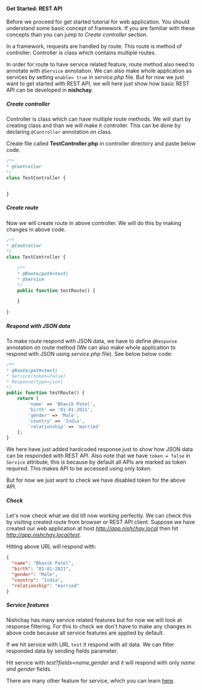 #### Get Started: REST API

Before we proceed for get started tutorial for web application. You should understand some basic concept of framework. If you are familiar with these concepts than you can jump to _Create controller_ section.

In a framework, requests are handled by route. This route is method of controller. Controller is class which contains multiple routes.

In order for route to have service related feature, route method also need to annotate with `@Service` annotation. We can also make whole application as services by setting `enable= true` in _service.php_ file. But for now we just want to get started with REST API, we will here just show how basic REST API can be developed in **nishchay**.

##### Create controller

Controller is class which can have multiple route methods. We will start by creating class and than we will make it controller. This can be done by declaring `@Controller` annotation on class.

Create file called **TestController.php** in controller directory and paste below code.

```php
/**
* @Controller
*/
class TestController {


}
```

##### Create route

Now we will create route in above controller. We will do this by making changes in above code.

```php
/**
* @Controller
*/
class TestController {

    /**
    * @Route(path=test)
    * @Service
    */
    public function testRoute() {

    }

}
```

##### Respond with JSON data

To make route respond with JSON data, we have to define `@Response` annotation on route method (We can also make whole application to respond with JSON using _service.php_ file). See below below code:

```php
/**
* @Route(path=test)
* Service(token=false)
* Response(type=json)
*/
public function testRoute() {
    return [
        'name' => 'Bhavik Patel',
        'birth' => '01-01-2021',
        'gender' => 'Male',
        'country' => 'India',
        'relationship' => 'married'
    ];
}
```

We here have just added hardcoded response just to show how JSON data can be responded with REST API. Also note that we have `token = false` in `Service` attribute, this is because by default all APIs are marked as token required. This makes API to be accessed using only _token_.

But for now we just want to check we have disabled token for the above API.

##### Check

Let's now check what we did till now working perfectly. We can check this by visiting created route from browser or REST API client. Suppose we have created our web application at host _http://app.nishchay.local_ then hit _http://app.nishchay.local/test_.

Hitting above URL will respond with:

```json
{
  "name": "Bhavik Patel",
  "birth": "01-01-2021",
  "gender": "Male",
  "country": "India",
  "relationship": "married"
}
```

##### Service features

Nishchay has many service related features but for now we will look at response filtering. For this to check we don't have to make any changes in above code because all service features are applied by default.

If we hit service with URL `test` it respond with all data. We can filter responded data by sending fields parameter.

Hit service with _test?fields=name,gender_ and it will respond with only _name and gender_ fields.

There are many other feature for service, which you can learn [here](/learningCenter/service/webService).
